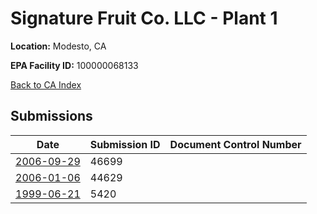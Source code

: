 # Signature Fruit Co. LLC - Plant 1

**Location:** Modesto, CA

**EPA Facility ID:** 100000068133

[Back to CA Index](../../index.md)

## Submissions

| Date | Submission ID | Document Control Number |
|------|--------------|-------------------------|
| [2006-09-29](submissions/46699.md) | 46699 |  |
| [2006-01-06](submissions/44629.md) | 44629 |  |
| [1999-06-21](submissions/5420.md) | 5420 |  |

